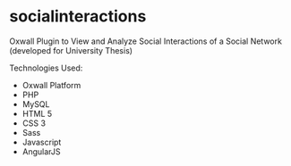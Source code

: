 # socialinteractions
Oxwall Plugin to View and Analyze Social Interactions of a Social Network (developed for University Thesis)

Technologies Used:

* Oxwall Platform
* PHP
* MySQL
* HTML 5
* CSS 3
* Sass
* Javascript
* AngularJS
